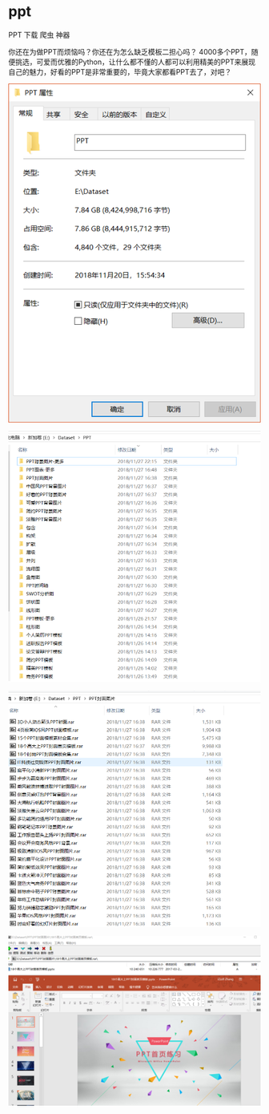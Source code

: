 # ppt
PPT 下载 爬虫 神器

你还在为做PPT而烦恼吗？你还在为怎么缺乏模板二担心吗？
4000多个PPT，随便挑选，可爱而优雅的Python，让什么都不懂的人都可以利用精美的PPT来展现自己的魅力，好看的PPT是非常重要的，毕竟大家都看PPT去了，对吧？

![image](https://github.com/BitArtificial/ppt/blob/master/1.png)


![image](https://github.com/BitArtificial/ppt/blob/master/2.png)


![image](https://github.com/BitArtificial/ppt/blob/master/3.png)


![image](https://github.com/BitArtificial/ppt/blob/master/4.png)
